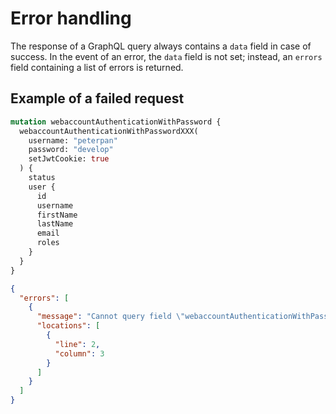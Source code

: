 # Error handling

The response of a GraphQL query always contains a `data` field in case of success. In the event of an error, the `data` field is not set; instead, an `errors` field containing a list of errors is returned.

## Example of a failed request

```graphql
mutation webaccountAuthenticationWithPassword {
  webaccountAuthenticationWithPasswordXXX(
    username: "peterpan"
    password: "develop"
    setJwtCookie: true
  ) {
    status
    user {
      id
      username
      firstName
      lastName
      email
      roles
    }
  }
}
```

```json
{
  "errors": [
    {
      "message": "Cannot query field \"webaccountAuthenticationWithPasswordXXX\" on type \"RootMutation\". Did you mean \"webaccountAuthenticationWithPassword\"?",
      "locations": [
        {
          "line": 2,
          "column": 3
        }
      ]
    }
  ]
}
```

